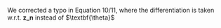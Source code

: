 We corrected a typo in Equation 10/11, where the differentiation is taken w.r.t. $\textbf{z_n}$ instead of $\textbf{\theta}$
